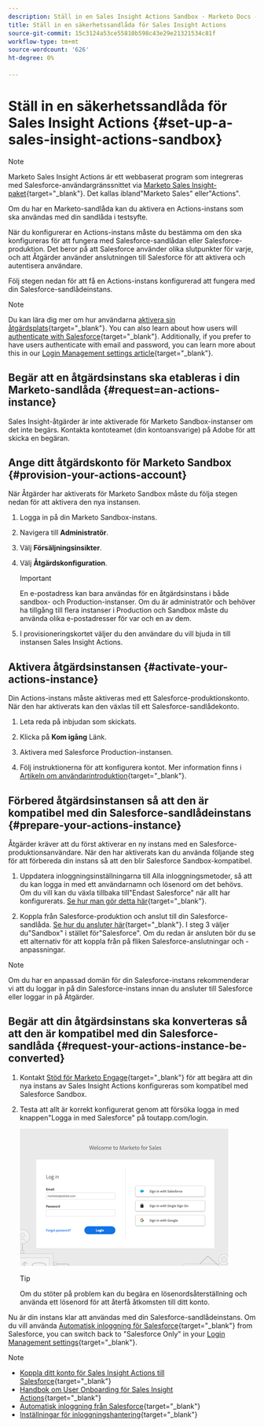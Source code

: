 ```yaml
---
description: Ställ in en Sales Insight Actions Sandbox - Marketo Docs - Product Documentation
title: Ställ in en säkerhetssandlåda för Sales Insight Actions
source-git-commit: 15c3124a53ce55810b598c43e29e21321534c81f
workflow-type: tm+mt
source-wordcount: '626'
ht-degree: 0%

---
```


# Ställ in en säkerhetssandlåda för Sales Insight Actions {#set-up-a-sales-insight-actions-sandbox}

>[!NOTE]
>
>Marketo Sales Insight Actions är ett webbaserat program som integreras med Salesforce-användargränssnittet via [Marketo Sales Insight-paket](/help/marketo/product-docs/marketo-sales-insight/msi-for-salesforce/installation/install-marketo-sales-insight-package-in-salesforce-appexchange.md){target="_blank"}. Det kallas ibland&quot;Marketo Sales&quot; eller&quot;Actions&quot;.

Om du har en Marketo-sandlåda kan du aktivera en Actions-instans som ska användas med din sandlåda i testsyfte.

När du konfigurerar en Actions-instans måste du bestämma om den ska konfigureras för att fungera med Salesforce-sandlådan eller Salesforce-produktion. Det beror på att Salesforce använder olika slutpunkter för varje, och att Åtgärder använder anslutningen till Salesforce för att aktivera och autentisera användare.

Följ stegen nedan för att få en Actions-instans konfigurerad att fungera med din Salesforce-sandlådeinstans.

>[!NOTE]
>
>Du kan lära dig mer om hur användarna [aktivera sin åtgärdsplats](/help/marketo/product-docs/marketo-sales-insight/actions/getting-started/sales-insight-actions-user-onboarding-checklist.md){target="_blank"}. You can also learn about how users will [authenticate with Salesforce](/help/marketo/product-docs/marketo-sales-insight/actions/admin/auto-login-from-salesforce.md){target="_blank"}. Additionally, if you prefer to have users authenticate with email and password, you can learn more about this in our [Login Management settings article](/help/marketo/product-docs/marketo-sales-insight/actions/admin/login-management-settings.md){target="_blank"}.

## Begär att en åtgärdsinstans ska etableras i din Marketo-sandlåda {#request=an-actions-instance}

Sales Insight-åtgärder är inte aktiverade för Marketo Sandbox-instanser om det inte begärs. Kontakta kontoteamet (din kontoansvarige) på Adobe för att skicka en begäran.

## Ange ditt åtgärdskonto för Marketo Sandbox {#provision-your-actions-account}

När Åtgärder har aktiverats för Marketo Sandbox måste du följa stegen nedan för att aktivera den nya instansen.

1. Logga in på din Marketo Sandbox-instans.

1. Navigera till **Administratör**.

1. Välj **Försäljningsinsikter**.

1. Välj **Åtgärdskonfiguration**.

   >[!IMPORTANT]
   >
   >En e-postadress kan bara användas för en åtgärdsinstans i både sandbox- och Production-instanser. Om du är administratör och behöver ha tillgång till flera instanser i Production och Sandbox måste du använda olika e-postadresser för var och en av dem.

1. I provisioneringskortet väljer du den användare du vill bjuda in till instansen Sales Insight Actions.

## Aktivera åtgärdsinstansen {#activate-your-actions-instance}

Din Actions-instans måste aktiveras med ett Salesforce-produktionskonto. När den har aktiverats kan den växlas till ett Salesforce-sandlådekonto.

1. Leta reda på inbjudan som skickats.

1. Klicka på **Kom igång** Länk.

1. Aktivera med Salesforce Production-instansen.

1. Följ instruktionerna för att konfigurera kontot. Mer information finns i [Artikeln om användarintroduktion](/help/marketo/product-docs/marketo-sales-insight/actions/getting-started/sales-insight-actions-user-onboarding-guide.md){target="_blank"}.

## Förbered åtgärdsinstansen så att den är kompatibel med din Salesforce-sandlådeinstans {#prepare-your-actions-instance}

Åtgärder kräver att du först aktiverar en ny instans med en Salesforce-produktionsanvändare. När den har aktiverats kan du använda följande steg för att förbereda din instans så att den blir Salesforce Sandbox-kompatibel.

1. Uppdatera inloggningsinställningarna till Alla inloggningsmetoder, så att du kan logga in med ett användarnamn och lösenord om det behövs. Om du vill kan du växla tillbaka till&quot;Endast Salesforce&quot; när allt har konfigurerats. [Se hur man gör detta här](/help/marketo/product-docs/marketo-sales-insight/actions/admin/login-management-settings.md){target="_blank"}.

1. Koppla från Salesforce-produktion och anslut till din Salesforce-sandlåda. [Se hur du ansluter här](/help/marketo/product-docs/marketo-sales-insight/actions/crm/salesforce-integration/connect-your-sales-insight-actions-account-to-salesforce.md){target="_blank"}. I steg 3 väljer du&quot;Sandbox&quot; i stället för&quot;Salesforce&quot;. Om du redan är ansluten bör du se ett alternativ för att koppla från på fliken Salesforce-anslutningar och -anpassningar.

>[!NOTE]
>
>Om du har en anpassad domän för din Salesforce-instans rekommenderar vi att du loggar in på din Salesforce-instans innan du ansluter till Salesforce eller loggar in på Åtgärder.

## Begär att din åtgärdsinstans ska konverteras så att den är kompatibel med din Salesforce-sandlåda {#request-your-actions-instance-be-converted}

1. Kontakt [Stöd för Marketo Engage](https://nation.marketo.com/t5/support/ct-p/Support){target="_blank"} för att begära att din nya instans av Sales Insight Actions konfigureras som kompatibel med Salesforce Sandbox.

1. Testa att allt är korrekt konfigurerat genom att försöka logga in med knappen&quot;Logga in med Salesforce&quot; på toutapp.com/login.

   ![](assets/set-up-a-sales-insight-actions-sandbox-1.png)

   >[!TIP]
   >
   >Om du stöter på problem kan du begära en lösenordsåterställning och använda ett lösenord för att återfå åtkomsten till ditt konto.

Nu är din instans klar att användas med din Salesforce-sandlådeinstans. Om du vill använda [Automatisk inloggning för Salesforce](/help/marketo/product-docs/marketo-sales-insight/actions/admin/auto-login-from-salesforce.md){target="_blank"} from Salesforce, you can switch back to "Salesforce Only" in your [Login Management settings](/help/marketo/product-docs/marketo-sales-insight/actions/admin/login-management-settings.md){target="_blank"}.

>[!NOTE]
>
>* [Koppla ditt konto för Sales Insight Actions till Salesforce](/help/marketo/product-docs/marketo-sales-insight/actions/crm/salesforce-integration/connect-your-sales-insight-actions-account-to-salesforce.md){target="_blank"}
>* [Handbok om User Onboarding för Sales Insight Actions](/help/marketo/product-docs/marketo-sales-insight/actions/getting-started/sales-insight-actions-user-onboarding-guide.md){target="_blank"}
>* [Automatisk inloggning från Salesforce](/help/marketo/product-docs/marketo-sales-insight/actions/admin/auto-login-from-salesforce.md){target="_blank"}
>* [Inställningar för inloggningshantering](/help/marketo/product-docs/marketo-sales-insight/actions/admin/login-management-settings.md){target="_blank"}
